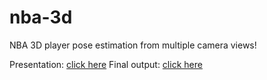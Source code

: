 # nba-3d
NBA 3D player pose estimation from multiple camera views!

Presentation: [click here](https://www.youtube.com/watch?v=TboPF-H-13Q&feature=youtu.be)
Final output: [click here](https://www.youtube.com/watch?v=OUCRefBO-GA)
